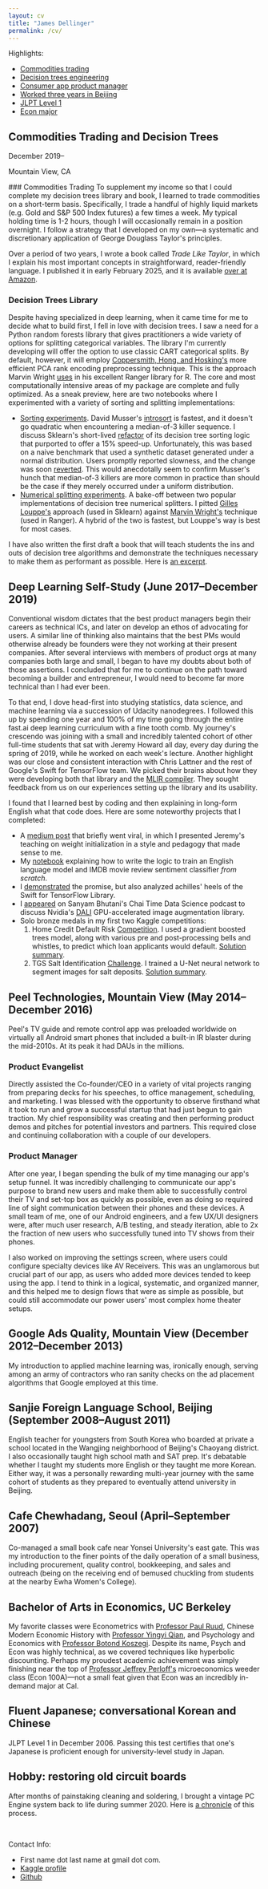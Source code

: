 ```yaml
---
layout: cv
title: "James Dellinger"
permalink: /cv/
---
```


<div class="centered_list">
<div>
<p>Highlights:</p>
<ul>
<li><a href="#commodities-trading">Commodities trading</a></li>
<li><a href="#decision-trees-library">Decision trees engineering</a></li>
<li><a href="#peel-technologies-mountain-view-may-2014december-2016">Consumer app product manager</a></li>
<li><a href="#sanjie-foreign-language-school-beijing-september-2008august-2011">Worked three years in Beijing</a></li>
<li><a href="#fluent-japanese-conversational-korean-and-chinese">JLPT Level 1</a></li>
<li><a href="#bachelor-of-arts-in-economics-uc-berkeley">Econ major</a></li>
</ul>
</div>
</div>

<!-- ## Commodities Trading and Decision Trees (December 2019–) -->
<div class="date_city_heading">
<div><h2>Commodities Trading and Decision Trees</h2></div>
<div class="date_city_box"><p>December 2019–</p><p>Mountain View, CA</p></div>
</div>
### Commodities Trading
To supplement my income so that I could complete my decision trees library and book, I learned to trade commodities on a short-term basis. Specifically, I trade a handful of highly liquid markets (e.g. Gold and S&P 500 Index futures) a few times a week. My typical holding time is 1-2 hours, though I will occasionally remain in a position overnight. I follow a strategy that I developed on my own—a systematic and discretionary application of George Douglass Taylor's principles. 

Over a period of two years, I wrote a book called *Trade Like Taylor*, in which I explain his most important concepts in straightforward, reader-friendly language. I published it in early February 2025, and it is available [over at Amazon](https://www.amazon.com/Trade-Like-Taylor-Douglass-Short-Term/dp/B0DWPR9FS9/). 

### Decision Trees Library
Despite having specialized in deep learning, when it came time for me to decide what to build first, I fell in love with decision trees. I saw a need for a Python random forests library that gives practitioners a wide variety of options for splitting categorical variables. The library I'm currently developing will offer the option to use classic CART categorical splits. By default, however, it will employ [Coppersmith, Hong, and Hosking's](https://link.springer.com/article/10.1023/A:1009869804967) more efficient PCA rank encoding preprocessing technique. This is the approach Marvin Wright [uses](https://pmc.ncbi.nlm.nih.gov/articles/PMC6368971/pdf/peerj-07-6339.pdf) in his excellent Ranger library for R. The core and most computationally intensive areas of my package are complete and fully optimized. As a sneak preview, here are two notebooks where I experimented with a variety of sorting and splitting implementations:
- [Sorting experiments](https://github.com/jamesdellinger/recent-work/blob/main/numerical_sorting_speed_experiments.ipynb). David Musser's [introsort](https://www.cs.rpi.edu/~musser/gp/algorithms.html) is fastest, and it doesn't go quadratic when encountering a median-of-3 killer sequence. I discuss Sklearn's short-lived [refactor](https://github.com/scikit-learn/scikit-learn/pull/22868) of its decision tree sorting logic that purported to offer a 15% speed-up. Unfortunately, this was based on a naive benchmark that used a synthetic dataset generated under a normal distribution. Users promptly reported slowness, and the change was soon [reverted](https://github.com/scikit-learn/scikit-learn/pull/23410). This would anecdotally seem to confirm Musser's hunch that median-of-3 killers are more common in practice than should be the case if they merely occurred under a uniform distribution.
- [Numerical splitting experiments](https://github.com/jamesdellinger/recent-work/blob/main/numerical_split_speed_experiments.ipynb). A bake-off between two popular implementations of decision tree numerical splitters. I pitted [Gilles Louppe's](https://glouppe.github.io/) approach (used in Sklearn) against [Marvin Wright's](https://wrig.de/) technique (used in Ranger). A hybrid of the two is fastest, but Louppe's way is best for most cases.

I have also written the first draft a book that will teach students the ins and outs of decision tree algorithms and demonstrate the techniques necessary to make them as performant as possible. Here is [an excerpt](https://github.com/jamesdellinger/recent-work/blob/main/dt_book_excerpt.ipynb).

## Deep Learning Self-Study (June 2017–December 2019)
Conventional wisdom dictates that the best product managers begin their careers as technical ICs, and later on develop an ethos of advocating for users. A similar line of thinking also maintains that the best PMs would otherwise already be founders were they not working at their present companies. After several interviews with members of product orgs at many companies both large and small, I began to have my doubts about both of those assertions. I concluded that for me to continue on the path toward becoming a builder and entrepreneur, I would need to become far more technical than I had ever been.

To that end, I dove head-first into studying statistics, data science, and machine learning via a succession of Udacity nanodegrees. I followed this up by spending one year and 100% of my time going through the entire fast.ai deep learning curriculum with a fine tooth comb. My journey's crescendo was joining with a small and incredibly talented cohort of other full-time students that sat with Jeremy Howard all day, every day during the spring of 2019, while he worked on each week's lecture. Another highlight was our close and consistent interaction with Chris Lattner and the rest of Google's Swift for TensorFlow team. We picked their brains about how they were developing both that library and the [MLIR compiler](https://mlir.llvm.org/). They sought feedback from us on our experiences setting up the library and its usability.

I found that I learned best by coding and then explaining in long-form English what that code does. Here are some noteworthy projects that I completed:
- A [medium post](https://medium.com/data-science/weight-initialization-in-neural-networks-a-journey-from-the-basics-to-kaiming-954fb9b47c79) that briefly went viral, in which I presented Jeremy's teaching on weight initialization in a style and pedagogy that made sense to me.
- My [notebook](https://github.com/jamesdellinger/fastai_deep_learning_course_part2_v3/blob/master/12_text_my_reimplementation.ipynb) explaining how to write the logic to train an English language model and IMDB movie review sentiment classifier *from scratch*.
- I [demonstrated](https://github.com/jamesdellinger/fastai_deep_learning_course_part2_v3/blob/master/13_swift_resnet_pipeline_s4tf_v04_my_reimplementation.ipynb) the promise, but also analyzed achilles' heels of the Swift for TensorFlow Library.
- I [appeared](https://www.youtube.com/watch?v=4kMEdDcBt00&list=PLLvvXm0q8zUbiNdoIazGzlENMXvZ9bd3x&index=129) on Sanyam Bhutani's Chai Time Data Science podcast to discuss Nvidia's [DALI](https://github.com/NVIDIA/DALI) GPU-accelerated image augmentation library.
- Solo bronze medals in my first two Kaggle competitions:
    1. Home Credit Default Risk [Competition](https://www.kaggle.com/competitions/home-credit-default-risk/overview). I used a gradient boosted trees model, along with various pre and post-processing bells and whistles, to predict which loan applicants would default. [Solution summary](https://www.kaggle.com/competitions/home-credit-default-risk/discussion/64890).
    2. TGS Salt Identification [Challenge](https://www.kaggle.com/competitions/tgs-salt-identification-challenge/overview). I trained a U-Net neural network to segment images for salt deposits. [Solution summary](https://www.kaggle.com/competitions/tgs-salt-identification-challenge/discussion/69136).

## Peel Technologies, Mountain View (May 2014–December 2016)
Peel's TV guide and remote control app was preloaded worldwide on virtually all Android smart phones that included a built-in IR blaster during the mid-2010s. At its peak it had DAUs in the millions.
### Product Evangelist
Directly assisted the Co-founder/CEO in a variety of vital projects ranging from preparing decks for his speeches, to office management, scheduling, and marketing. I was blessed with the opportunity to observe firsthand what it took to run and grow a successful startup that had just begun to gain traction. My chief responsibility was creating and then performing product demos and pitches for potential investors and partners. This required close and continuing collaboration with a couple of our developers.
### Product Manager
After one year, I began spending the bulk of my time managing our app's setup funnel. It was incredibly challenging to communicate our app's purpose to brand new users and make them able to successfully control their TV and set-top box as quickly as possible, even as doing so required line of sight communication between their phones and these devices. A small team of me, one of our Android engineers, and a few UX/UI designers were, after much user research, A/B testing, and steady iteration, able to 2x the fraction of new users who successfully tuned into TV shows from their phones.

I also worked on improving the settings screen, where users could configure specialty devices like AV Receivers. This was an unglamorous but crucial part of our app, as users who added more devices tended to keep using the app. I tend to think in a logical, systematic, and organized manner, and this helped me to design flows that were as simple as possible, but could still accommodate our power users' most complex home theater setups.

## Google Ads Quality, Mountain View (December 2012–December 2013)
My introduction to applied machine learning was, ironically enough, serving among an army of contractors who ran sanity checks on the ad placement algorithms that Google employed at this time.

## Sanjie Foreign Language School, Beijing (September 2008–August 2011)
English teacher for youngsters from South Korea who boarded at private a school located in the Wangjing neighborhood of Beijing's Chaoyang district. I also occasionally taught high school math and SAT prep. It's debatable whether I taught my students more English or they taught me more Korean. Either way, it was a personally rewarding multi-year journey with the same cohort of students as they prepared to eventually attend university in Beijing.

## Cafe Chewhadang, Seoul (April–September 2007)
Co-managed a small book cafe near Yonsei University's east gate. This was my introduction to the finer points of the daily operation of a small business, including procurement, quality control, bookkeeping, and sales and outreach (being on the receiving end of bemused chuckling from students at the nearby Ewha Women's College).

## Bachelor of Arts in Economics, UC Berkeley
My favorite classes were Econometrics with [Professor Paul Ruud](https://eml.berkeley.edu/econ/faculty/ruud_p.shtml), Chinese Modern Economic History with [Professor Yingyi Qian](https://www.sem.tsinghua.edu.cn/en/info/1215/5722.htm), and Psychology and Economics with [Professor Botond Koszegi](https://en.wikipedia.org/wiki/Botond_K%C5%91szegi). Despite its name, Psych and Econ was highly technical, as we covered techniques like hyperbolic discounting. Perhaps my proudest academic achievement was simply finishing near the top of [Professor Jeffrey Perloff's](https://are.berkeley.edu/users/jeffrey-perloff) microeconomics weeder class (Econ 100A)—not a small feat given that Econ was an incredibly in-demand major at Cal.

## Fluent Japanese; conversational Korean and Chinese
JLPT Level 1 in December 2006. Passing this test certifies that one's Japanese is proficient enough for university-level study in Japan.

## Hobby: restoring old circuit boards
After months of painstaking cleaning and soldering, I brought a vintage PC Engine system back to life during summer 2020. Here is [a chronicle](https://github.com/jamesdellinger/recent-work/blob/main/duo.ipynb) of this process.

<br>
<div class="centered_list">
<div>
<p>Contact Info:</p>
<ul>
<li>First name dot last name at gmail dot com.</li>
<li><a href="https://www.kaggle.com/jamesdellinger">Kaggle profile</a></li>
<li><a href="https://github.com/jamesdellinger">Github</a></li>
</ul>
</div>
</div>